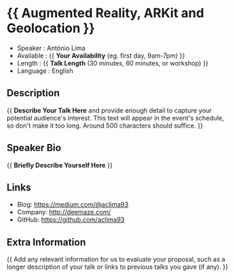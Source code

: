 {{ Augmented Reality, ARKit and Geolocation }}
=========================

* Speaker   : António Lima
* Available : {{ **Your Availability** (eg. first day, 9am-7pm) }}
* Length    : {{ **Talk Length** (30 minutes, 60 minutes, or workshop) }}
* Language  : English

Description
-----------

{{ **Describe Your Talk Here** and provide enough detail to capture your potential audience's interest. This text will appear in the event's schedule, so don't make it too long. Around 500 characters should suffice. }}

Speaker Bio
-----------

{{ **Briefly Describe Yourself Here** }}

Links
-----

* Blog: https://medium.com/@aclima93
* Company: http://deemaze.com/
* GitHub: https://github.com/aclima93

Extra Information
-----------------

{{ Add any relevant information for us to evaluate your proposal, such as a longer description of your talk or links to previous talks you gave (if any). }}
